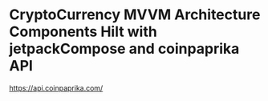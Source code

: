 # CryptoCurrency MVVM Architecture Components Hilt with jetpackCompose and coinpaprika API
https://api.coinpaprika.com/
